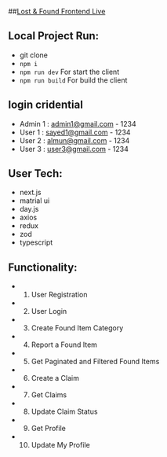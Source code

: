 ##[Lost & Found Frontend Live](https://lvl2-ass-9-frontend.vercel.app/)

## Local Project Run:

- git clone
- `npm i`
- `npm run dev` For start the client
- `npm run build` For build the client

## login cridential

- Admin 1 : admin1@gmail.com - 1234
- User 1 : sayed1@gmail.com - 1234
- User 2 : almun@gmail.com - 1234
- User 3 : user3@gmail.com - 1234

## User Tech:

- next.js
- matrial ui
- day.js
- axios
- redux
- zod
- typescript

## Functionality:

- 1. User Registration
- 2. User Login
- 3. Create Found Item Category
- 4. Report a Found Item
- 5. Get Paginated and Filtered Found Items
- 6. Create a Claim
- 7. Get Claims
- 8. Update Claim Status
- 9. Get Profile
- 10. Update My Profile
